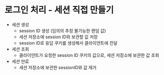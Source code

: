 # 로그인 처리 - 세션 직접 만들기
* 세션 생성
    * session ID 생성 (임의의 추정 불가능한 랜덤 값)
    * 세션 저장소에 session ID와 보관할 값 저장
    * session ID로 응답 쿠키를 생성해서 클라이언트에 전달
* 세션 조회
    * 클라이언트가 요청한 session ID 쿠키의 값으로, 세션 저장소에 보관한 값 조회
* 세션 만료
    * 세션 저장소에 보관한 sessionID와 값 제거
